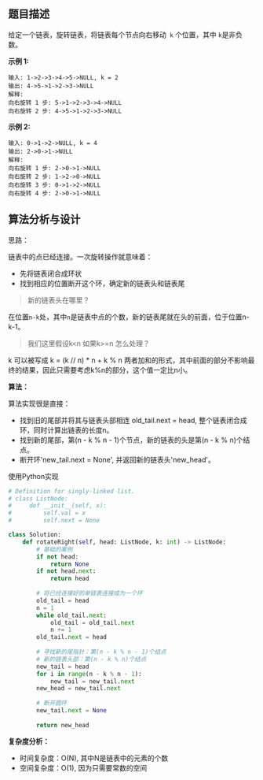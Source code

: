 ## 题目描述
给定一个链表，旋转链表，将链表每个节点向右移动` k` 个位置，其中 `k`是非负数。

**示例 1:**

```
输入: 1->2->3->4->5->NULL, k = 2
输出: 4->5->1->2->3->NULL
解释:
向右旋转 1 步: 5->1->2->3->4->NULL
向右旋转 2 步: 4->5->1->2->3->NULL
```

**示例 2:**

```
输入: 0->1->2->NULL, k = 4
输出: 2->0->1->NULL
解释:
向右旋转 1 步: 2->0->1->NULL
向右旋转 2 步: 1->2->0->NULL
向右旋转 3 步: 0->1->2->NULL
向右旋转 4 步: 2->0->1->NULL
```


## 算法分析与设计

思路：

链表中的点已经连接。一次旋转操作就意味着：
- 先将链表闭合成环状
- 找到相应的位置断开这个环，确定新的链表头和链表尾

> 新的链表头在哪里？

在位置`n-k`处，其中`n`是链表中点的个数，新的链表尾就在头的前面，位于位置n-k-1。

>我们这里假设k<n
>如果k>=n 怎么处理？

k 可以被写成 k = (k // n) * n + k % n 两者加和的形式，其中前面的部分不影响最终的结果，因此只需要考虑k%n的部分，这个值一定比n小。

**算法：**

算法实现很是直接：
- 找到旧的尾部并将其与链表头部相连 old_tail.next = head, 整个链表闭合成环，同时计算出链表的长度n。
- 找到新的尾部，第(n - k % n - 1)个节点，新的链表的头是第(n - k % n)个结点。
- 断开环'new_tail.next = None', 并返回新的链表头'new_head'。


使用Python实现

```py
# Definition for singly-linked list.
# class ListNode:
#     def __init__(self, x):
#         self.val = x
#         self.next = None

class Solution:
    def rotateRight(self, head: ListNode, k: int) -> ListNode:
        # 基础的案例
        if not head:
            return None
        if not head.next:
            return head
        
        # 将已经连接好的单链表连接成为一个环
        old_tail = head
        n = 1
        while old_tail.next:
            old_tail = old_tail.next
            n += 1
        old_tail.next = head
        
        # 寻找新的尾指针：第(n - k % n - 1)个结点
        # 新的链表头部：第(n - k % n)个结点
        new_tail = head
        for i in range(n - k % n - 1):
            new_tail = new_tail.next
        new_head = new_tail.next
        
        # 断开圆环
        new_tail.next = None
        
        return new_head
```

**复杂度分析：**
- 时间复杂度：O(N), 其中N是链表中的元素的个数
- 空间复杂度：O(1), 因为只需要常数的空间
